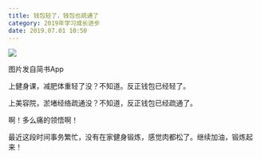 ```yaml
---
title: 钱包轻了，钱包也疏通了
category: 2019年学习成长进步
date: 2019.07.01 10:50
---
```


![](https://markdown-1301532546.cos.ap-guangzhou.myqcloud.com/peipei_blog/20210921145856.jpeg)  

图片发自简书App

上健身课，减肥体重轻了没？不知道。反正钱包已经轻了。

上美容院，淤堵经络疏通没？不知道，反正钱包已经疏通了。  

啊！多么痛的领悟啊！

最近这段时间事务繁忙，没有在家健身锻炼，感觉肉都松了。继续加油，锻炼起来！